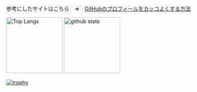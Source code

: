 <!--
**TamuraM/TamuraM** is a ✨ _special_ ✨ repository because its `README.md` (this file) appears on your GitHub profile.

Here are some ideas to get you started:

- 🔭 I’m currently working on ...
- 🌱 I’m currently learning ...
- 👯 I’m looking to collaborate on ...
- 🤔 I’m looking for help with ...
- 💬 Ask me about ...
- 📫 How to reach me: ...
- 😄 Pronouns: ...
- ⚡ Fun fact: ...
-->
参考にしたサイトはこちら　=>　[GitHubのプロフィールをカッコよくする方法](https://zenn.dev/a_ichi1/articles/0411396e6b887d)

<p align="left"> 
  <img alt="Top Langs" height="150px" src="https://github-readme-stats.vercel.app/api/top-langs/?username=TamuraM&layout=compact&show_icons=true&theme=dark" />
  <img alt="github stats" height="150px" src="https://github-readme-stats.vercel.app/api?username=TamuraM&theme=dark&show_icons=ture" />
</p>

[![trophy](https://github-profile-trophy.vercel.app/?username=TamuraM&theme=dark&column=7)](https://github.com/ryo-ma/github-profile-trophy)
